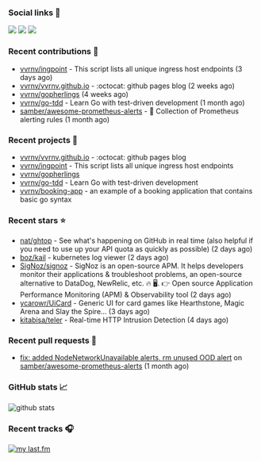 ### Social links 🔗
[![](https://img.shields.io/badge/linkedin-0077b5?logo=linkedin&logoColor=white&style=flat-square)](https://www.linkedin.com/in/valery-voronov) [![](https://img.shields.io/badge/telegram-229ED9?logo=telegram&logoColor=white&style=flat-square)](https://t.me/vvoronov) [![](https://img.shields.io/badge/strava-FC4C02?logo=strava&logoColor=white&style=flat-square)](https://www.strava.com/athletes/72534161)

### Recent contributions 👷

- [vvrnv/ingpoint](https://github.com/vvrnv/ingpoint) - This script lists all unique ingress host endpoints (3 days ago)
- [vvrnv/vvrnv.github.io](https://github.com/vvrnv/vvrnv.github.io) - :octocat: github pages blog (2 weeks ago)
- [vvrnv/gopherlings](https://github.com/vvrnv/gopherlings) (4 weeks ago)
- [vvrnv/go-tdd](https://github.com/vvrnv/go-tdd) - Learn Go with test-driven development (1 month ago)
- [samber/awesome-prometheus-alerts](https://github.com/samber/awesome-prometheus-alerts) - 🚨 Collection of Prometheus alerting rules (1 month ago)

### Recent projects 💩

- [vvrnv/vvrnv.github.io](https://github.com/vvrnv/vvrnv.github.io) - :octocat: github pages blog
- [vvrnv/ingpoint](https://github.com/vvrnv/ingpoint) - This script lists all unique ingress host endpoints
- [vvrnv/gopherlings](https://github.com/vvrnv/gopherlings)
- [vvrnv/go-tdd](https://github.com/vvrnv/go-tdd) - Learn Go with test-driven development
- [vvrnv/booking-app](https://github.com/vvrnv/booking-app) - an example of a booking application that contains basic go syntax

### Recent stars ⭐

- [nat/ghtop](https://github.com/nat/ghtop) - See what&#39;s happening on GitHub in real time (also helpful if you need to use up your API quota as quickly as possible) (2 days ago)
- [boz/kail](https://github.com/boz/kail) - kubernetes log viewer (2 days ago)
- [SigNoz/signoz](https://github.com/SigNoz/signoz) - SigNoz is an open-source APM. It helps developers monitor their applications &amp; troubleshoot problems, an open-source alternative to DataDog, NewRelic, etc. 🔥 🖥.   👉  Open source Application Performance Monitoring (APM) &amp; Observability tool (2 days ago)
- [ycarowr/UiCard](https://github.com/ycarowr/UiCard) - Generic UI for card games like Hearthstone, Magic Arena and Slay the Spire... (3 days ago)
- [kitabisa/teler](https://github.com/kitabisa/teler) - Real-time HTTP Intrusion Detection (4 days ago)

### Recent pull requests 🔨

- [fix: added NodeNetworkUnavailable alerts, rm unused OOD alert](https://github.com/samber/awesome-prometheus-alerts/pull/318) on [samber/awesome-prometheus-alerts](https://github.com/samber/awesome-prometheus-alerts) (1 month ago)

### GitHub stats 📈
![github stats](https://github-readme-stats.vercel.app/api?username=vvrnv&count_private=true&hide_title=true)

### Recent tracks 🎧
[![my last.fm](https://lastfm-recently-played.vercel.app/api?user=valera_88)](https://www.last.fm/user/valera_88)
